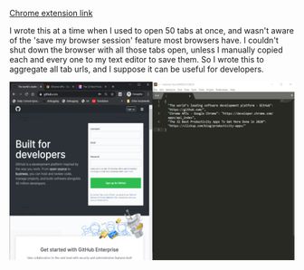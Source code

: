 [Chrome extension link](https://chrome.google.com/webstore/detail/gofetchmylinks/bkabeofnoihnlfmihifdbagohgbmmndo)

I wrote this at a time when I used to open 50 tabs at once, and wasn't aware of the 'save my browser session' feature most browsers have. I couldn't shut down the browser with all those tabs open, unless I manually copied each and every one to my text editor to save them. So I wrote this to aggregate all tab urls, and I suppose it can be useful for developers.

![screenshot](working.png)


